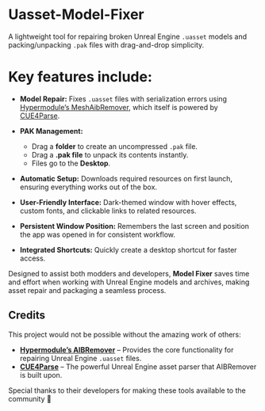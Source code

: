 # Uasset-Model-Fixer
A lightweight tool for repairing broken Unreal Engine `.uasset` models and packing/unpacking `.pak` files with drag-and-drop simplicity.

# **Key features include:**

- **Model Repair:** Fixes `.uasset` files with serialization errors using [Hypermodule’s MeshAibRemover](https://github.com/hypermodule/MeshAibRemover), which itself is powered by [CUE4Parse](https://github.com/FabianFG/CUE4Parse).

- **PAK Management:**  
  - Drag a **folder** to create an uncompressed `.pak` file.  
  - Drag a **.pak file** to unpack its contents instantly.
  - Files go to the **Desktop**. 

- **Automatic Setup:** Downloads required resources on first launch, ensuring everything works out of the box.  

- **User-Friendly Interface:** Dark-themed window with hover effects, custom fonts, and clickable links to related resources.  

- **Persistent Window Position:** Remembers the last screen and position the app was opened in for consistent workflow.  

- **Integrated Shortcuts:** Quickly create a desktop shortcut for faster access.  

Designed to assist both modders and developers, **Model Fixer** saves time and effort when working with Unreal Engine models and archives, making asset repair and packaging a seamless process.

## Credits  

This project would not be possible without the amazing work of others:  

- **[Hypermodule’s AIBRemover](https://github.com/hypermodule/AIBRemover)** – Provides the core functionality for repairing Unreal Engine `.uasset` files.  
- **[CUE4Parse](https://github.com/FabianFG/CUE4Parse)** – The powerful Unreal Engine asset parser that AIBRemover is built upon.  

Special thanks to their developers for making these tools available to the community 👏
